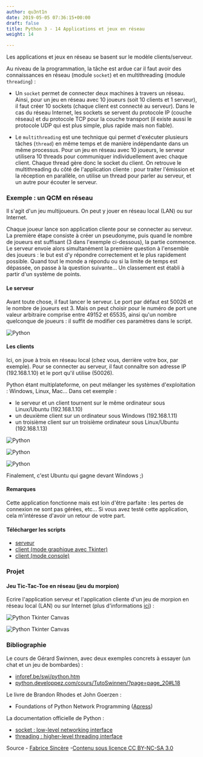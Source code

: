 ```yaml
---
author: qu3nt1n
date: 2019-05-05 07:36:15+00:00
draft: false
title: Python 3 - 14 Applications et jeux en réseau
weight: 14

---
```




Les applications et jeux en réseau se basent sur le modèle clients/serveur.

Au niveau de la programmation, la tâche est ardue car il faut avoir des connaissances en réseau (module `socket`) et en multithreading (module `threading`) :

- Un `socket` permet de connecter deux machines à travers un réseau.
Ainsi, pour un jeu en réseau avec 10 joueurs (soit 10 clients et 1 serveur), il faut créer 10 sockets (chaque client est connecté au serveur).
Dans le cas du réseau Internet, les sockets se servent du protocole IP (couche réseau) et du protocole TCP pour la couche transport (il existe aussi le protocole UDP qui est plus simple, plus rapide mais non fiable).

- Le `multithreading` est une technique qui permet d'exécuter plusieurs tâches (`thread`) en même temps et de manière indépendante dans un même processus.
Pour un jeu en réseau avec 10 joueurs, le serveur utilisera 10 threads pour communiquer individuellement avec chaque client.
Chaque thread gère donc le socket du client.
On retrouve le multithreading du côté de l'application cliente : pour traiter l'émission et la réception en parallèle, on utilise un thread pour parler au serveur, et un autre pour écouter le serveur.


### Exemple : un QCM en réseau


Il s'agit d'un jeu multijoueurs.
On peut y jouer en réseau local (LAN) ou sur Internet.

Chaque joueur lance son application cliente pour se connecter au serveur.
La première étape consiste à créer un pseudonyme, puis quand le nombre de joueurs est suffisant (3 dans l'exemple ci-dessous), la partie commence.
Le serveur envoie alors simultanément la première question à l'ensemble des joueurs : le but est d'y répondre correctement et le plus rapidement possible.
Quand tout le monde a répondu ou si la limite de temps est dépassée, on passe à la question suivante...
Un classement est établi à partir d'un système de points.


#### Le serveur


Avant toute chose, il faut lancer le serveur.
Le port par défaut est 50026 et le nombre de joueurs est 3.
Mais on peut choisir pour le numéro de port une valeur arbitraire comprise entre 49152 et 65535, ainsi qu'un nombre quelconque de joueurs : il suffit de modifier ces paramètres dans le script.

![Python](http://fsincere.free.fr/isn/python/picto/reseau/serveur_ubuntu.png)



#### Les clients


Ici, on joue à trois en réseau local (chez vous, derrière votre box, par exemple).
Pour se connecter au serveur, il faut connaître son adresse IP (192.168.1.10) et le port qu'il utilise (50026).

Python étant multiplateforme, on peut mélanger les systèmes d'exploitation : Windows, Linux, Mac...
Dans cet exemple :



* le serveur et un client tournent sur le même ordinateur sous Linux/Ubuntu (192.168.1.10)
* un deuxième client sur un ordinateur sous Windows (192.168.1.11)
* un troisième client sur un troisième ordinateur sous Linux/Ubuntu (192.168.1.13)

![Python](http://fsincere.free.fr/isn/python/picto/reseau/client_Ubuntu1.png)


![Python](http://fsincere.free.fr/isn/python/picto/reseau/client_Windows.png)


![Python](http://fsincere.free.fr/isn/python/picto/reseau/client_Ubuntu2.png)


Finalement, c'est Ubuntu qui gagne devant Windows ;)


#### Remarques


Cette application fonctionne mais est loin d'être parfaite : les pertes de connexion ne sont pas gérées, etc...
Si vous avez testé cette application, cela m'intéresse d'avoir un retour de votre part.


#### Télécharger les scripts






* [serveur](http://fsincere.free.fr/isn/python/download/reseau/python3)
* [client (mode graphique avec Tkinter)](http://fsincere.free.fr/isn/python/download/reseau/python3)
* [client (mode console)](http://fsincere.free.fr/isn/python/download/reseau/python3)



### Projet




#### Jeu Tic-Tac-Toe en réseau (jeu du morpion)


Ecrire l'application serveur et l'application cliente d'un jeu de morpion en réseau local (LAN) ou sur Internet (plus d'informations [ici](http://fsincere.free.fr/jeu/jeu.php)) :

![Python Tkinter Canvas](http://fsincere.free.fr/isn/python/picto/tkinter_tic_tac_toe_en_reseau.png)


![Python Tkinter Canvas](http://fsincere.free.fr/isn/python/picto/tic_tac_toe_serveur.png)



### Bibliographie


Le cours de Gérard Swinnen, avec deux exemples concrets à essayer (un chat et un jeu de bombardes) :



* [inforef.be/swi/python.htm](http://inforef.be/swi/python.htm)
* [python.developpez.com/cours/TutoSwinnen/?page=page_20#L18](http://python.developpez.com/cours/TutoSwinnen/?page=page_20#L18)

Le livre de Brandon Rhodes et John Goerzen :

* Foundations of Python Network Programming ([Apress](http://www.apress.com/))

La documentation officielle de Python :

* [socket : low-level networking interface](http://docs.python.org/3/library/socket.html)
* [threading : higher-level threading interface](http://docs.python.org/3/library/threading.html)






Source - [Fabrice Sincère](http://fsincere.free.fr/isn/python/cours_python_reseau.php) -[Contenu sous licence CC BY-NC-SA 3.0](http://creativecommons.org/licenses/by-nc-sa/3.0/fr/)
